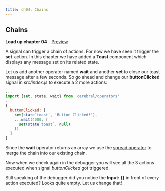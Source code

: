 ```yaml
---
title: ch04. Chains
---
```


## Chains

**Load up chapter 04** - [Preview](04)

A signal can trigger a chain of actions. For now we have seen it trigger the **set**-action. In this chapter we have added a **Toast** component which displays any message set on its related state.

Let us add another operator named **wait** and another **set** to close our toast message after a few seconds. So go ahead and change our **buttonClicked** signal in *src/index.js* to execute a 2 more actions:
```js
...
import {set, state, wait} from 'cerebral/operators'
...
{
  buttonClicked: [
    set(state`toast`, 'Button Clicked!'),
    ...wait(4000, [
      set(state`toast`, null)
    ])
  ]
}
```

Since the **wait** operator returns an array we use the [spread operator](https://developer.mozilla.org/en-US/docs/Web/JavaScript/Reference/Operators/Spread_operator) to merge the chain into our existing chain.

Now when we check again in the debugger you will see all the 3 actions executed when signal *buttonClicked* got triggered.

Still speaking of the debugger did you notice the **Input: {}** in front of every action executed? Looks quite empty. Let us change that!
